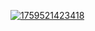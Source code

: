 <a href="https://ibb.co/Cs2TtWvL"><img src="https://i.ibb.co/bRJ837Lt/1759521423418.png" alt="1759521423418" border="0"></a>

